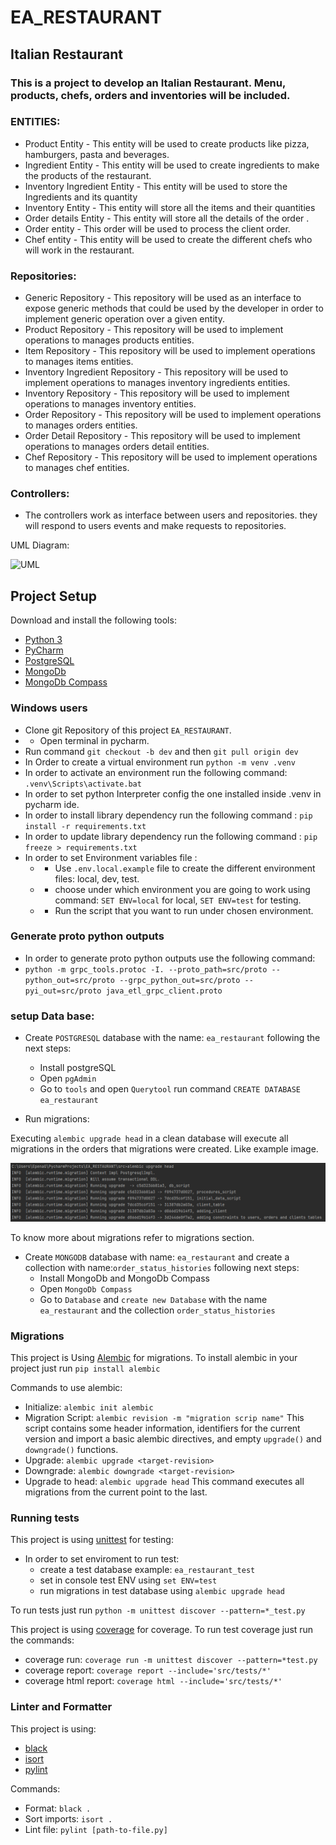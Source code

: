 # EA_RESTAURANT

## Italian Restaurant

### This is a project to develop an Italian Restaurant. Menu, products, chefs, orders and inventories will be included.

### ENTITIES:

* Product Entity - This entity will be used to create products like pizza, hamburgers, pasta and beverages.
* Ingredient Entity - This entity will be used to create ingredients to make the products of the restaurant.
* Inventory Ingredient Entity - This entity will be used to store the Ingredients and its quantity
* Inventory Entity - This entity will store all the items and their quantities
* Order details Entity - This entity will store all the details of the order .
* Order entity - This order will be used to process the client order.
* Chef entity - This entity will be used to create the different chefs who will work in the restaurant.

### Repositories:

* Generic Repository - This repository will be used as an interface to expose generic methods that could be used by the
  developer in order to implement generic operation over a given entity.
* Product Repository - This repository will be used to implement operations to manages products entities.
* Item Repository - This repository will be used to implement operations to manages items entities.
* Inventory Ingredient Repository - This repository will be used to implement operations to manages inventory 
  ingredients entities.
* Inventory Repository - This repository will be used to implement operations to manages inventory entities.
* Order Repository - This repository will be used to implement operations to manages orders entities.
* Order Detail Repository - This repository will be used to implement operations to manages orders detail entities.
* Chef Repository - This repository will be used to implement operations to manages chef entities.

### Controllers:

* The controllers work as interface between users and repositories. they will respond to users events and 
  make requests to repositories.

UML Diagram:

![UML](https://github.com/eapg/EA_RESTAURANT/blob/feature/updating-readme-file/UML_Diagram.png?raw=true)

## Project Setup

Download and install the following tools:

* [Python 3](https://www.python.org/downloads/)
* [PyCharm](https://www.jetbrains.com/pycharm/)
* [PostgreSQL](https://www.postgresql.org/download/)
* [MongoDb](https://www.mongodb.com/try/download/community)
* [MongoDb Compass](https://www.mongodb.com/products/compass)

### Windows users

* Clone git Repository of this project `EA_RESTAURANT`.
* * Open terminal in pycharm.
* Run command `git checkout -b dev` and then `git pull origin dev`
* In Order to create a virtual environment run `python -m venv .venv` 
* In order to activate an environment run the following command: `.venv\Scripts\activate.bat`
* In order to set python Interpreter config the one installed inside .venv in pycharm ide.
* In order to install library dependency run the following command : `pip install -r requirements.txt`
* In order to update library dependency run the following command : `pip freeze > requirements.txt`
* In order to set Environment variables file :
  * - Use `.env.local.example` file to create the different environment files: local, dev, test. 
  * - choose under which environment you are going to work using command: `SET ENV=local` for local, `SET ENV=test` for
      testing.
  * - Run the script that you want to run under chosen environment.

### Generate proto python outputs

* In order to generate proto python outputs use the following command:
* `python -m grpc_tools.protoc -I. --proto_path=src/proto --python_out=src/proto --grpc_python_out=src/proto --pyi_out=src/proto java_etl_grpc_client.proto`

### setup Data base:
* Create `POSTGRESQL` database with the name: `ea_restaurant` following the next steps:
  * Install postgreSQL 
  * Open `pgAdmin`
  * Go to `tools` and open `Querytool` run command `CREATE DATABASE ea_restaurant`

* Run migrations: 

Executing `alembic upgrade head` in a clean database will execute all migrations
in the orders that migrations were created. Like example image.

![img.png](img.png)

To know more about migrations refer to migrations section.

* Create `MONGODB` database with name: `ea_restaurant` and create a collection with name:`order_status_histories`
following next steps:
  * Install MongoDb and MongoDb Compass
  * Open `MongoDb Compass`
  * Go to `Database` and `create new Database` with the name `ea_restaurant` and the collection `order_status_histories`

### Migrations

This project is Using [Alembic](https://alembic.sqlalchemy.org/en/latest/) for migrations. To
install alembic in your project just run `pip install alembic`

Commands to use alembic:

* Initialize: `alembic init alembic`
* Migration Script: `alembic revision -m "migration scrip name"` This script contains some header
  information, identifiers for the current version and import a basic alembic directives, and empty
  `upgrade()` and `downgrade()` functions.
* Upgrade: `alembic upgrade <target-revision>`
* Downgrade: `alembic downgrade <target-revision>`
* Upgrade to head: `alembic upgrade head` This command executes all migrations from the current point to the last.

### Running tests

This project is using [unittest](https://docs.python.org/3/library/unittest.html) for testing: 
* In order to set enviroment to run test:
  * create a test database example: `ea_restaurant_test`
  * set in console test ENV using `set ENV=test`
  * run migrations in test database using `alembic upgrade head`

To run tests just  run `python -m unittest discover --pattern=*_test.py`

This project is using [coverage](https://coverage.readthedocs.io/en/latest/index.html) for coverage. To run test
coverage just run the commands:
* coverage run: `coverage run -m unittest discover --pattern=*test.py`
* coverage report: `coverage report --include='src/tests/*'`
* coverage html report: `coverage html --include='src/tests/*'`

### Linter and Formatter

This project is using:

* [black](https://pypi.org/project/black/)
* [isort](https://pypi.org/project/isort/)
* [pylint](https://pypi.org/project/pylint/)

Commands:

* Format: `black .`
* Sort imports: `isort .`
* Lint file: `pylint [path-to-file.py]`

